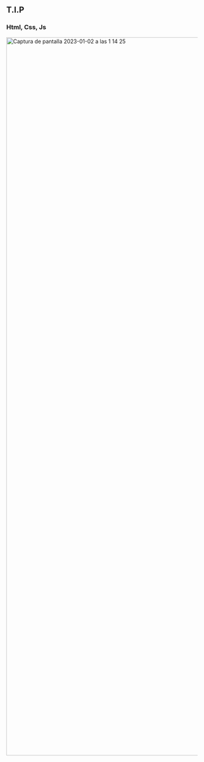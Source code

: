 ## T.I.P
### Html, Css, Js

<img width="1894" alt="Captura de pantalla 2023-01-02 a las 1 14 25" 
src="https://user-images.githubusercontent.com/95493476/210188199-312fc6ee-a976-4b14-9314-6686545bdbce.png">


